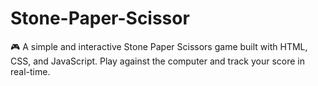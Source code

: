 # Stone-Paper-Scissor
🎮 A simple and interactive Stone Paper Scissors game built with HTML, CSS, and JavaScript. Play against the computer and track your score in real-time.
